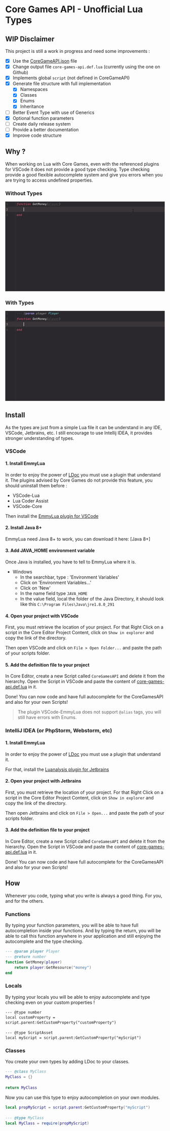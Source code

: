 # Core Games API - Unofficial Lua Types

## WIP Disclaimer
This project is still a work in progress and need some improvements :
- [x] Use the [CoreGameAPI.json](https://docs.coregames.com/assets/api/CoreLuaAPI.json) file
- [x] Change output file `core-games-api.def.lua` (currently using the one on Github)
- [x] Implements global `script` (not defined in CoreGameAPI)
- [x] Generate file structure with full implementation
    - [x] Namespaces
    - [x] Classes
    - [x] Enums
    - [x] Inheritance
- [ ] Better Event Type with use of Generics
- [x] Optional function parameters
- [ ] Create daily release system
- [ ] Provide a better documentation
- [x] Improve code structure

## Why ?
When working on Lua with Core Games, even with the referenced plugins for VSCode it does not provide a good type checking.
Type checking provide a good flexible autocomplete system and give you errors when you are trying to access undefined properties.

### Without Types
![](assets/gif1.gif)

### With Types
![](assets/gif2.gif)

## Install
As the types are just from a simple Lua file it can be understand in any IDE, VSCode, Jetbrains, etc.
I still encourage to use Intellij IDEA, it provides stronger understanding of types.

### VSCode

#### 1. Install EmmyLua
In order to enjoy the power of [LDoc](https://stevedonovan.github.io/ldoc/manual/doc.md.html) you must use a plugin that understand it.
The plugins advised by Core Games do not provide this feature, you should uninstall them before :
- VSCode-Lua
- Lua Coder Assist
- VSCode-Core

Then install the [EmmyLua plugin for VSCode](https://marketplace.visualstudio.com/items?itemName=tangzx.emmylua)

#### 2. Install Java 8+
EmmyLua need Java 8+ to work, you can download it here: [Java 8+]

#### 3. Add JAVA_HOME environment variable
Once Java is installed, you have to tell to EmmyLua where it is.

- Windows
  - In the searchbar, type : 'Environment Variables'
  - Click on 'Environment Variables...'
  - Click on 'New'
  - In the name field type `JAVA_HOME`
  - In the value field, local the folder of the Java Directory, it should look like this `C:\Program Files\Java\jre1.8.0_291`

#### 4. Open your project with VSCode

First, you must retrieve the location of your project.
For that Right Click on a script in the Core Editor Project Content, click on `Show in explorer` and copy the link of the directory.

Then open VSCode and click on `File > Open Folder...` and paste the path of your scripts folder.

#### 5. Add the definition file to your project
In Core Editor, create a new Script called `CoreGamesAPI` and delete it from the hierarchy.
Open the Script in VSCode and paste the content of [core-games-api.def.lua](core-games-api.def.lua) in it.


Done! You can now code and have full autocomplete for the CoreGamesAPI and also for your own Scripts!

> The plugin VSCode-EmmyLua does not support `@alias` tags, you will still have errors with Enums.

### IntelliJ IDEA (or PhpStorm, Webstorm, etc)
#### 1. Install EmmyLua
In order to enjoy the power of [LDoc](https://stevedonovan.github.io/ldoc/manual/doc.md.html) you must use a plugin that understand it.

For that, install the [Luanalysis plugin for Jetbrains](https://plugins.jetbrains.com/plugin/14698-luanalysis)

#### 2. Open your project with Jetbrains

First, you must retrieve the location of your project.
For that Right Click on a script in the Core Editor Project Content, click on `Show in explorer` and copy the link of the directory.

Then open Jetbrains and click on `File > Open...` and paste the path of your scripts folder.

#### 3. Add the definition file to your project
In Core Editor, create a new Script called `CoreGamesAPI` and delete it from the hierarchy.
Open the Script in VSCode and paste the content of [core-games-api.def.lua](core-games-api.def.lua) in it.


Done! You can now code and have full autocomplete for the CoreGamesAPI and also for your own Scripts!

## How
Whenever you code, typing what you write is always a good thing. For you, and for the others.

### Functions
By typing your function parameters, you will be able to have full autocompletion inside your functions.
And by typing the return, you will be able to call this function anywhere in your application and still enjoying the autocomplete and the type checking.
```lua
--- @param player Player
--- @return number
function GetMoney(player)
    return player:GetResource("money")
end
```

### Locals
By typing your locals you will be able to enjoy autocomplete and type checking even on your custom properties !
```
--- @type number
local customProperty = script.parent:GetCustomProperty("customProperty")

--- @type ScriptAsset
local myScript = script.parent:GetCustomProperty("myScript")
```

### Classes
You create your own types by adding LDoc to your classes.
```lua
--- @class MyClass
MyClass = {}

return MyClass
```

Now you can use this type to enjoy autocompletion on your own modules. 
```lua
local propMyScript = script.parent:GetCustomProperty("myScript")

--- @type MyClass
local MyClass = require(propMyScript)
```
